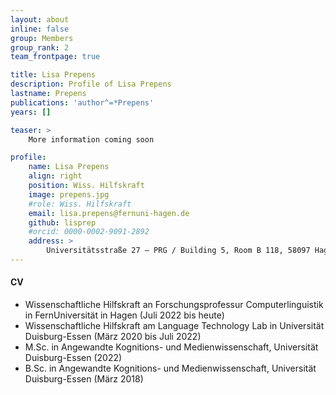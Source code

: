 ```yaml
---
layout: about
inline: false
group: Members
group_rank: 2
team_frontpage: true

title: Lisa Prepens
description: Profile of Lisa Prepens
lastname: Prepens
publications: 'author^=*Prepens'
years: []

teaser: >
    More information coming soon

profile:
    name: Lisa Prepens
    align: right
    position: Wiss. Hilfskraft
    image: prepens.jpg
    #role: Wiss. Hilfskraft
    email: lisa.prepens@fernuni-hagen.de
    github: lisprep
    #orcid: 0000-0002-9091-2892
    address: >
        Universitätsstraße 27 – PRG / Building 5, Room B 118, 58097 Hagen
---
```


#### CV

- Wissenschaftliche Hilfskraft an Forschungsprofessur Computerlinguistik in FernUniversität in Hagen (Juli 2022 bis heute)
- Wissenschaftliche Hilfskraft am Language Technology Lab in Universität Duisburg-Essen (März 2020 bis Juli 2022)
- M.Sc. in Angewandte Kognitions- und Medienwissenschaft, Universität Duisburg-Essen (2022)
- B.Sc. in Angewandte Kognitions- und Medienwissenschaft, Universität Duisburg-Essen (März 2018)
